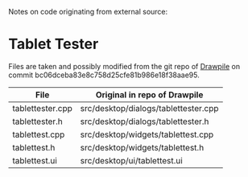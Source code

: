 Notes on code originating from external source:

Tablet Tester
=============

Files are taken and possibly modified from the git repo of [Drawpile] on
commit bc06dceba83e8c758d25cfe81b986e18f38aae95.

[Drawpile]: https://github.com/drawpile/Drawpile

File                 | Original in repo of Drawpile
-------------------- | ---
tablettester.cpp     | src/desktop/dialogs/tablettester.cpp
tablettester.h       | src/desktop/dialogs/tablettester.h
tablettest.cpp       | src/desktop/widgets/tablettest.cpp
tablettest.h         | src/desktop/widgets/tablettest.h
tablettest.ui        | src/desktop/ui/tablettest.ui

